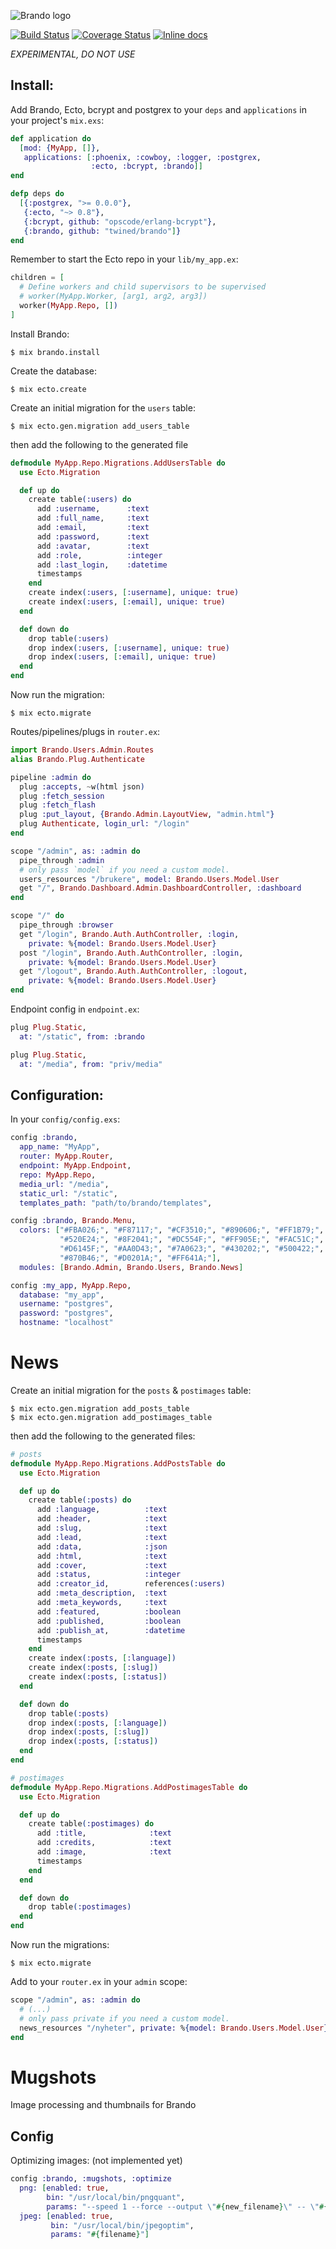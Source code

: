 ![Brando logo](https://raw.githubusercontent.com/twined/brando/master/priv/static/brando/img/brando-big.png)

[![Build Status](https://travis-ci.org/twined/brando.png?branch=master)](https://travis-ci.org/twined/brando)
[![Coverage Status](https://coveralls.io/repos/twined/brando/badge.png?branch=master)](https://coveralls.io/r/twined/brando?branch=master)
[![Inline docs](http://inch-ci.org/github/twined/brando.png?branch=master)](http://inch-ci.org/github/twined/brando)

*EXPERIMENTAL, DO NOT USE*

Install:
--------
Add Brando, Ecto, bcrypt and postgrex to your `deps` and `applications`
in your project's `mix.exs`:

```elixir
def application do
  [mod: {MyApp, []},
   applications: [:phoenix, :cowboy, :logger, :postgrex,
                  :ecto, :bcrypt, :brando]]
end

defp deps do
  [{:postgrex, ">= 0.0.0"},
   {:ecto, "~> 0.8"},
   {:bcrypt, github: "opscode/erlang-bcrypt"},
   {:brando, github: "twined/brando"]}
end
```

Remember to start the Ecto repo in your `lib/my_app.ex`:

```elixir
children = [
  # Define workers and child supervisors to be supervised
  # worker(MyApp.Worker, [arg1, arg2, arg3])
  worker(MyApp.Repo, [])
]
```

Install Brando:

    $ mix brando.install

Create the database:

    $ mix ecto.create

Create an initial migration for the `users` table:

    $ mix ecto.gen.migration add_users_table

then add the following to the generated file

```elixir
defmodule MyApp.Repo.Migrations.AddUsersTable do
  use Ecto.Migration

  def up do
    create table(:users) do
      add :username,      :text
      add :full_name,     :text
      add :email,         :text
      add :password,      :text
      add :avatar,        :text
      add :role,          :integer
      add :last_login,    :datetime
      timestamps
    end
    create index(:users, [:username], unique: true)
    create index(:users, [:email], unique: true)
  end

  def down do
    drop table(:users)
    drop index(:users, [:username], unique: true)
    drop index(:users, [:email], unique: true)
  end
end
```

Now run the migration:

    $ mix ecto.migrate

Routes/pipelines/plugs in `router.ex`:

```elixir
import Brando.Users.Admin.Routes
alias Brando.Plug.Authenticate

pipeline :admin do
  plug :accepts, ~w(html json)
  plug :fetch_session
  plug :fetch_flash
  plug :put_layout, {Brando.Admin.LayoutView, "admin.html"}
  plug Authenticate, login_url: "/login"
end

scope "/admin", as: :admin do
  pipe_through :admin
  # only pass `model` if you need a custom model.
  users_resources "/brukere", model: Brando.Users.Model.User
  get "/", Brando.Dashboard.Admin.DashboardController, :dashboard
end

scope "/" do
  pipe_through :browser
  get "/login", Brando.Auth.AuthController, :login,
    private: %{model: Brando.Users.Model.User}
  post "/login", Brando.Auth.AuthController, :login,
    private: %{model: Brando.Users.Model.User}
  get "/logout", Brando.Auth.AuthController, :logout,
    private: %{model: Brando.Users.Model.User}
end
```

Endpoint config in `endpoint.ex`:

```elixir
plug Plug.Static,
  at: "/static", from: :brando

plug Plug.Static,
  at: "/media", from: "priv/media"
```

Configuration:
--------------

In your `config/config.exs`:

```elixir
config :brando,
  app_name: "MyApp",
  router: MyApp.Router,
  endpoint: MyApp.Endpoint,
  repo: MyApp.Repo,
  media_url: "/media",
  static_url: "/static",
  templates_path: "path/to/brando/templates",

config :brando, Brando.Menu,
  colors: ["#FBA026;", "#F87117;", "#CF3510;", "#890606;", "#FF1B79;",
           "#520E24;", "#8F2041;", "#DC554F;", "#FF905E;", "#FAC51C;",
           "#D6145F;", "#AA0D43;", "#7A0623;", "#430202;", "#500422;",
           "#870B46;", "#D0201A;", "#FF641A;"],
  modules: [Brando.Admin, Brando.Users, Brando.News]

config :my_app, MyApp.Repo,
  database: "my_app",
  username: "postgres",
  password: "postgres",
  hostname: "localhost"
```

News
====

Create an initial migration for the `posts` & `postimages` table:

    $ mix ecto.gen.migration add_posts_table
    $ mix ecto.gen.migration add_postimages_table

then add the following to the generated files:

```elixir
# posts
defmodule MyApp.Repo.Migrations.AddPostsTable do
  use Ecto.Migration

  def up do
    create table(:posts) do
      add :language,          :text
      add :header,            :text
      add :slug,              :text
      add :lead,              :text
      add :data,              :json
      add :html,              :text
      add :cover,             :text
      add :status,            :integer
      add :creator_id,        references(:users)
      add :meta_description,  :text
      add :meta_keywords,     :text
      add :featured,          :boolean
      add :published,         :boolean
      add :publish_at,        :datetime
      timestamps
    end
    create index(:posts, [:language])
    create index(:posts, [:slug])
    create index(:posts, [:status])
  end

  def down do
    drop table(:posts)
    drop index(:posts, [:language])
    drop index(:posts, [:slug])
    drop index(:posts, [:status])
  end
end

# postimages
defmodule MyApp.Repo.Migrations.AddPostimagesTable do
  use Ecto.Migration

  def up do
    create table(:postimages) do
      add :title,              :text
      add :credits,            :text
      add :image,              :text
      timestamps
    end
  end

  def down do
    drop table(:postimages)
  end
end
```

Now run the migrations:

    $ mix ecto.migrate

Add to your `router.ex` in your `admin` scope:

```elixir
scope "/admin", as: :admin do
  # (...)
  # only pass private if you need a custom model.
  news_resources "/nyheter", private: %{model: Brando.Users.Model.User}
end
```

Mugshots
========

Image processing and thumbnails for Brando

Config
------
Optimizing images: (not implemented yet)

```elixir
config :brando, :mugshots, :optimize
  png: [enabled: true,
        bin: "/usr/local/bin/pngquant",
        params: "--speed 1 --force --output \"#{new_filename}\" -- \"#{filename}\""],
  jpeg: [enabled: true,
         bin: "/usr/local/bin/jpegoptim",
         params: "#{filename}"]
```